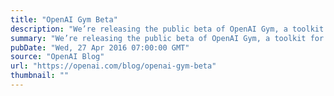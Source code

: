 ```yaml
---
title: "OpenAI Gym Beta"
description: "We’re releasing the public beta of OpenAI Gym, a toolkit for developing and comparing reinforcement learning (RL) algorithms. It consists of a growing suite of environments (from simulated robots to Atari games), and a site for comparing and reproducing results."
summary: "We’re releasing the public beta of OpenAI Gym, a toolkit for developing and comparing reinforcement learning (RL) algorithms. It consists of a growing suite of environments (from simulated robots to Atari games), and a site for comparing and reproducing results."
pubDate: "Wed, 27 Apr 2016 07:00:00 GMT"
source: "OpenAI Blog"
url: "https://openai.com/blog/openai-gym-beta"
thumbnail: ""
---
```


